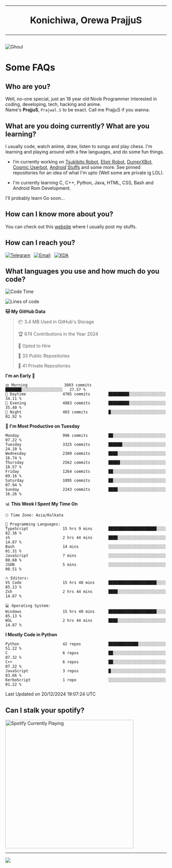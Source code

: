 <h1 align="center"><hr>Konichiwa, Orewa PrajjuS<hr></h1>


<img src="https://telegra.ph/file/6041d22c64479ee5ff802.jpg" alt="Ghoul"/>


<h1>Some FAQs</h1>


<h2>Who are you?</h2>

Well, no-one special, just an 18 year old Noob Programmer interested in coding, developing, tech, hacking and anime.
<br>
Name's <b>PrajjuS</b>, <code>Prajwal.S</code> to be exact. Call me PrajjuS if you wanna.


<h2>What are you doing currently? What are you learning?</h2>

I usually code, watch anime, draw, listen to songs and play chess. I'm learning and playing around with a few languages, and do some fun things.

- I’m currently working on <a href="Https://t.me/PrajjuSAssistantBot">Tsukibito Robot</a>, <a href="https://t.me/projectelixir_bot">Elixir Robot</a>, <a href="https://t.me/DumprXBot">DumprXBot</a>, <a href="https://github.com/SkyLab-Devs/CosmicUserbot">Cosmic Userbot</a>, <a href="https://github.com/Noob-OS">Android</a> <a href="https://github.com/PrajjuS/device_xiaomi_vince">Stuffs</a> and some more. See pinned repositories for an idea of what I'm upto (Well some are private ig LOL).

- I'm currently learning C, C++, Python, Java, HTML, CSS, Bash and Android Rom Development.

I'll probably learn Go soon...


<h2>How can I know more about you?</h2>

You can check out this <a href="https://prajjus.website">website</a> where I usually post my stuffs.


<h2>How can I reach you?</h2>

<a href="https://t.me/PrajjuS"><img src="https://img.shields.io/badge/PrajjuS-2CA5E0?style=flat-square&logo=telegram&logoColor=white" alt="Telegram"/></a>&nbsp;&nbsp;&nbsp;<a href="theprajjus@gmail.com"><img src="https://img.shields.io/badge/theprajjus@gmail.com-D14836?style=flat-square&logo=gmail&logoColor=white" alt="Email"/></a>&nbsp;&nbsp;&nbsp;<a href="https://forum.xda-developers.com/m/prajjus.10388799/"><img src="https://img.shields.io/badge/PrajjuS-F59714?style=flat-square&logo=xda-developers&logoColor=white" alt="XDA"/></a>


<h2>What languages you use and how much do you code?</h2>

<!--START_SECTION:waka-->
![Code Time](http://img.shields.io/badge/Code%20Time-880%20hrs%2020%20mins-blue)

![Lines of code](https://img.shields.io/badge/From%20Hello%20World%20I%27ve%20Written-934.1%20thousand%20lines%20of%20code-blue)

**🐱 My GitHub Data** 

> 📦 3.4 MB Used in GitHub's Storage 
 > 
> 🏆 674 Contributions in the Year 2024
 > 
> 💼 Opted to Hire
 > 
> 📜 33 Public Repositories 
 > 
> 🔑 41 Private Repositories 
 > 
**I'm an Early 🐤** 

```text
🌞 Morning                3803 commits        ███████░░░░░░░░░░░░░░░░░░   27.57 % 
🌆 Daytime                4705 commits        █████████░░░░░░░░░░░░░░░░   34.11 % 
🌃 Evening                4883 commits        █████████░░░░░░░░░░░░░░░░   35.40 % 
🌙 Night                  403 commits         █░░░░░░░░░░░░░░░░░░░░░░░░   02.92 % 
```
📅 **I'm Most Productive on Tuesday** 

```text
Monday                   996 commits         ██░░░░░░░░░░░░░░░░░░░░░░░   07.22 % 
Tuesday                  3325 commits        ██████░░░░░░░░░░░░░░░░░░░   24.10 % 
Wednesday                2309 commits        ████░░░░░░░░░░░░░░░░░░░░░   16.74 % 
Thursday                 2562 commits        █████░░░░░░░░░░░░░░░░░░░░   18.57 % 
Friday                   1264 commits        ██░░░░░░░░░░░░░░░░░░░░░░░   09.16 % 
Saturday                 1095 commits        ██░░░░░░░░░░░░░░░░░░░░░░░   07.94 % 
Sunday                   2243 commits        ████░░░░░░░░░░░░░░░░░░░░░   16.26 % 
```


📊 **This Week I Spent My Time On** 

```text
🕑︎ Time Zone: Asia/Kolkata

💬 Programming Languages: 
TypeScript               15 hrs 9 mins       █████████████████████░░░░   82.36 % 
sh                       2 hrs 44 mins       ████░░░░░░░░░░░░░░░░░░░░░   14.87 % 
Bash                     14 mins             ░░░░░░░░░░░░░░░░░░░░░░░░░   01.31 % 
JavaScript               7 mins              ░░░░░░░░░░░░░░░░░░░░░░░░░   00.68 % 
JSON                     5 mins              ░░░░░░░░░░░░░░░░░░░░░░░░░   00.51 % 

🔥 Editors: 
VS Code                  15 hrs 40 mins      █████████████████████░░░░   85.13 % 
Zsh                      2 hrs 44 mins       ████░░░░░░░░░░░░░░░░░░░░░   14.87 % 

💻 Operating System: 
Windows                  15 hrs 40 mins      █████████████████████░░░░   85.13 % 
WSL                      2 hrs 44 mins       ████░░░░░░░░░░░░░░░░░░░░░   14.87 % 
```

**I Mostly Code in Python** 

```text
Python                   42 repos            █████████████░░░░░░░░░░░░   51.22 % 
C                        6 repos             ██░░░░░░░░░░░░░░░░░░░░░░░   07.32 % 
C++                      6 repos             ██░░░░░░░░░░░░░░░░░░░░░░░   07.32 % 
JavaScript               3 repos             █░░░░░░░░░░░░░░░░░░░░░░░░   03.66 % 
KerboScript              1 repo              ░░░░░░░░░░░░░░░░░░░░░░░░░   01.22 % 
```




 Last Updated on 20/12/2024 19:07:24 UTC
<!--END_SECTION:waka-->


<h2>Can I stalk your spotify?</h2>

<a href="https://open.spotify.com/user/cotgk31v4nhw20gs5adb29jq5"><img src="https://spotify-readme-prajjus.vercel.app/api?theme=dark&rainbow=true" alt="Spotify Currently Playing" width="400px"/></a>


<hr>


<img src="https://komarev.com/ghpvc/?username=prajjus&label=Profile%20Views&color=000000&style=flat">
